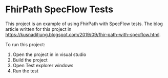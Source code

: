 # FhirPath SpecFlow Tests
This project is an example of using FhirPath with SpecFlow tests. The blog article written for this project in https://kusnaditjung.blogspot.com/2019/09/fhir-path-with-specflow.html.

To run this project:
1. Open the project in in visual studio
2. Build the project
3. Open Test explorer windows
4. Run the test

